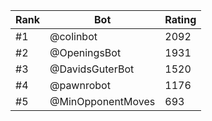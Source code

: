 Rank|Bot|Rating
---|---|---
#1|@colinbot|2092
#2|@OpeningsBot|1931
#3|@DavidsGuterBot|1520
#4|@pawnrobot|1176
#5|@MinOpponentMoves|693
